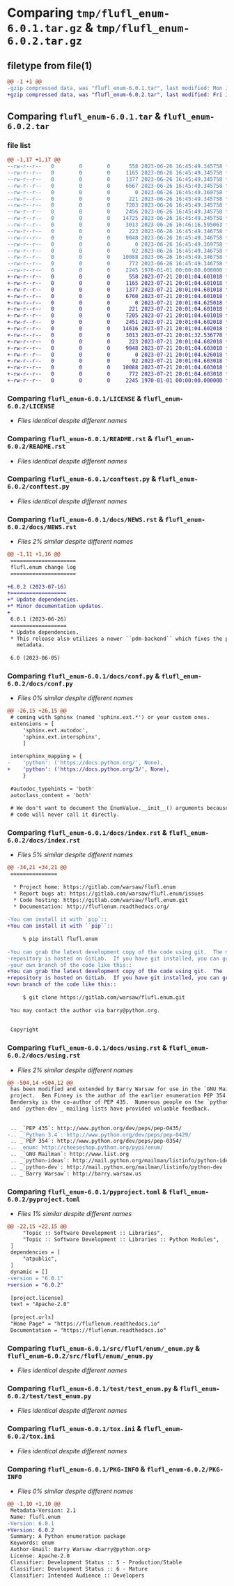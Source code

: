 # Comparing `tmp/flufl_enum-6.0.1.tar.gz` & `tmp/flufl_enum-6.0.2.tar.gz`

## filetype from file(1)

```diff
@@ -1 +1 @@
-gzip compressed data, was "flufl_enum-6.0.1.tar", last modified: Mon Jun 26 16:46:16 2023, max compression
+gzip compressed data, was "flufl_enum-6.0.2.tar", last modified: Fri Jul 21 20:01:32 2023, max compression
```

## Comparing `flufl_enum-6.0.1.tar` & `flufl_enum-6.0.2.tar`

### file list

```diff
@@ -1,17 +1,17 @@
--rw-r--r--   0        0        0      558 2023-06-26 16:45:49.345758 flufl_enum-6.0.1/LICENSE
--rw-r--r--   0        0        0     1165 2023-06-26 16:45:49.345758 flufl_enum-6.0.1/README.rst
--rw-r--r--   0        0        0     1377 2023-06-26 16:45:49.345758 flufl_enum-6.0.1/conftest.py
--rw-r--r--   0        0        0     6667 2023-06-26 16:45:49.345758 flufl_enum-6.0.1/docs/NEWS.rst
--rw-r--r--   0        0        0        0 2023-06-26 16:45:49.369758 flufl_enum-6.0.1/docs/__init__.py
--rw-r--r--   0        0        0      221 2023-06-26 16:45:49.345758 flufl_enum-6.0.1/docs/apiref.rst
--rw-r--r--   0        0        0     7203 2023-06-26 16:45:49.345758 flufl_enum-6.0.1/docs/conf.py
--rw-r--r--   0        0        0     2456 2023-06-26 16:45:49.345758 flufl_enum-6.0.1/docs/index.rst
--rw-r--r--   0        0        0    14725 2023-06-26 16:45:49.345758 flufl_enum-6.0.1/docs/using.rst
--rw-r--r--   0        0        0     3013 2023-06-26 16:46:16.595063 flufl_enum-6.0.1/pyproject.toml
--rw-r--r--   0        0        0      223 2023-06-26 16:45:49.346758 flufl_enum-6.0.1/src/flufl/enum/__init__.py
--rw-r--r--   0        0        0     9048 2023-06-26 16:45:49.346758 flufl_enum-6.0.1/src/flufl/enum/_enum.py
--rw-r--r--   0        0        0        0 2023-06-26 16:45:49.369758 flufl_enum-6.0.1/test/__init__.py
--rw-r--r--   0        0        0       92 2023-06-26 16:45:49.346758 flufl_enum-6.0.1/test/fruit.py
--rw-r--r--   0        0        0    10088 2023-06-26 16:45:49.346758 flufl_enum-6.0.1/test/test_enum.py
--rw-r--r--   0        0        0      772 2023-06-26 16:45:49.346758 flufl_enum-6.0.1/tox.ini
--rw-r--r--   0        0        0     2245 1970-01-01 00:00:00.000000 flufl_enum-6.0.1/PKG-INFO
+-rw-r--r--   0        0        0      558 2023-07-21 20:01:04.601018 flufl_enum-6.0.2/LICENSE
+-rw-r--r--   0        0        0     1165 2023-07-21 20:01:04.601018 flufl_enum-6.0.2/README.rst
+-rw-r--r--   0        0        0     1377 2023-07-21 20:01:04.601018 flufl_enum-6.0.2/conftest.py
+-rw-r--r--   0        0        0     6760 2023-07-21 20:01:04.601018 flufl_enum-6.0.2/docs/NEWS.rst
+-rw-r--r--   0        0        0        0 2023-07-21 20:01:04.625018 flufl_enum-6.0.2/docs/__init__.py
+-rw-r--r--   0        0        0      221 2023-07-21 20:01:04.601018 flufl_enum-6.0.2/docs/apiref.rst
+-rw-r--r--   0        0        0     7205 2023-07-21 20:01:04.601018 flufl_enum-6.0.2/docs/conf.py
+-rw-r--r--   0        0        0     2451 2023-07-21 20:01:04.602018 flufl_enum-6.0.2/docs/index.rst
+-rw-r--r--   0        0        0    14616 2023-07-21 20:01:04.602018 flufl_enum-6.0.2/docs/using.rst
+-rw-r--r--   0        0        0     3013 2023-07-21 20:01:32.536778 flufl_enum-6.0.2/pyproject.toml
+-rw-r--r--   0        0        0      223 2023-07-21 20:01:04.602018 flufl_enum-6.0.2/src/flufl/enum/__init__.py
+-rw-r--r--   0        0        0     9048 2023-07-21 20:01:04.603018 flufl_enum-6.0.2/src/flufl/enum/_enum.py
+-rw-r--r--   0        0        0        0 2023-07-21 20:01:04.626018 flufl_enum-6.0.2/test/__init__.py
+-rw-r--r--   0        0        0       92 2023-07-21 20:01:04.603018 flufl_enum-6.0.2/test/fruit.py
+-rw-r--r--   0        0        0    10088 2023-07-21 20:01:04.603018 flufl_enum-6.0.2/test/test_enum.py
+-rw-r--r--   0        0        0      772 2023-07-21 20:01:04.603018 flufl_enum-6.0.2/tox.ini
+-rw-r--r--   0        0        0     2245 1970-01-01 00:00:00.000000 flufl_enum-6.0.2/PKG-INFO
```

### Comparing `flufl_enum-6.0.1/LICENSE` & `flufl_enum-6.0.2/LICENSE`

 * *Files identical despite different names*

### Comparing `flufl_enum-6.0.1/README.rst` & `flufl_enum-6.0.2/README.rst`

 * *Files identical despite different names*

### Comparing `flufl_enum-6.0.1/conftest.py` & `flufl_enum-6.0.2/conftest.py`

 * *Files identical despite different names*

### Comparing `flufl_enum-6.0.1/docs/NEWS.rst` & `flufl_enum-6.0.2/docs/NEWS.rst`

 * *Files 2% similar despite different names*

```diff
@@ -1,11 +1,16 @@
 =====================
 flufl.enum change log
 =====================
 
+6.0.2 (2023-07-16)
+==================
+* Update dependencies.
+* Minor documentation updates.
+
 6.0.1 (2023-06-26)
 ==================
 * Update dependencies.
 * This release also utilizes a newer ``pdm-backend`` which fixes the project
   metadata.
 
 6.0 (2023-06-05)
```

### Comparing `flufl_enum-6.0.1/docs/conf.py` & `flufl_enum-6.0.2/docs/conf.py`

 * *Files 0% similar despite different names*

```diff
@@ -26,15 +26,15 @@
 # coming with Sphinx (named 'sphinx.ext.*') or your custom ones.
 extensions = [
     'sphinx.ext.autodoc',
     'sphinx.ext.intersphinx',
     ]
 
 intersphinx_mapping = {
-    'python': ('https://docs.python.org/', None),
+    'python': ('https://docs.python.org/3/', None),
     }
 
 #autodoc_typehints = 'both'
 autoclass_content = 'both'
 
 # We don't want to document the EnumValue.__init__() arguments because user
 # code will never call it directly.
```

### Comparing `flufl_enum-6.0.1/docs/index.rst` & `flufl_enum-6.0.2/docs/index.rst`

 * *Files 5% similar despite different names*

```diff
@@ -34,21 +34,21 @@
 ===============
 
  * Project home: https://gitlab.com/warsaw/flufl.enum
  * Report bugs at: https://gitlab.com/warsaw/flufl.enum/issues
  * Code hosting: https://gitlab.com/warsaw/flufl.enum.git
  * Documentation: http://fluflenum.readthedocs.org/
 
-You can install it with `pip`::
+You can install it with ``pip``::
 
     % pip install flufl.enum
 
-You can grab the latest development copy of the code using git.  The master
-repository is hosted on GitLab.  If you have git installed, you can grab
-your own branch of the code like this::
+You can grab the latest development copy of the code using git.  The
+repository is hosted on GitLab.  If you have git installed, you can grab your
+own branch of the code like this::
 
     $ git clone https://gitlab.com/warsaw/flufl.enum.git
 
 You may contact the author via barry@python.org.
 
 
 Copyright
```

### Comparing `flufl_enum-6.0.1/docs/using.rst` & `flufl_enum-6.0.2/docs/using.rst`

 * *Files 2% similar despite different names*

```diff
@@ -504,14 +504,12 @@
 has been modified and extended by Barry Warsaw for use in the `GNU Mailman`_
 project.  Ben Finney is the author of the earlier enumeration PEP 354.  Eli
 Bendersky is the co-author of PEP 435.  Numerous people on the `python-ideas`_
 and `python-dev`_ mailing lists have provided valuable feedback.
 
 
 .. _`PEP 435`: http://www.python.org/dev/peps/pep-0435/
-.. _`Python 3.4`: http://www.python.org/dev/peps/pep-0429/
 .. _`PEP 354`: http://www.python.org/dev/peps/pep-0354/
-.. _enum: http://cheeseshop.python.org/pypi/enum/
 .. _`GNU Mailman`: http://www.list.org
 .. _`python-ideas`: http://mail.python.org/mailman/listinfo/python-ideas
 .. _`python-dev`: http://mail.python.org/mailman/listinfo/python-dev
 .. _`Barry Warsaw`: http://barry.warsaw.us
```

### Comparing `flufl_enum-6.0.1/pyproject.toml` & `flufl_enum-6.0.2/pyproject.toml`

 * *Files 1% similar despite different names*

```diff
@@ -22,15 +22,15 @@
     "Topic :: Software Development :: Libraries",
     "Topic :: Software Development :: Libraries :: Python Modules",
 ]
 dependencies = [
     "atpublic",
 ]
 dynamic = []
-version = "6.0.1"
+version = "6.0.2"
 
 [project.license]
 text = "Apache-2.0"
 
 [project.urls]
 "Home Page" = "https://fluflenum.readthedocs.io"
 Documentation = "https://fluflenum.readthedocs.io"
```

### Comparing `flufl_enum-6.0.1/src/flufl/enum/_enum.py` & `flufl_enum-6.0.2/src/flufl/enum/_enum.py`

 * *Files identical despite different names*

### Comparing `flufl_enum-6.0.1/test/test_enum.py` & `flufl_enum-6.0.2/test/test_enum.py`

 * *Files identical despite different names*

### Comparing `flufl_enum-6.0.1/tox.ini` & `flufl_enum-6.0.2/tox.ini`

 * *Files identical despite different names*

### Comparing `flufl_enum-6.0.1/PKG-INFO` & `flufl_enum-6.0.2/PKG-INFO`

 * *Files 0% similar despite different names*

```diff
@@ -1,10 +1,10 @@
 Metadata-Version: 2.1
 Name: flufl.enum
-Version: 6.0.1
+Version: 6.0.2
 Summary: A Python enumeration package
 Keywords: enum
 Author-Email: Barry Warsaw <barry@python.org>
 License: Apache-2.0
 Classifier: Development Status :: 5 - Production/Stable
 Classifier: Development Status :: 6 - Mature
 Classifier: Intended Audience :: Developers
```

